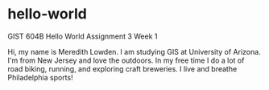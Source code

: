 # hello-world
GIST 604B Hello World Assignment 3 Week 1

Hi, my name is Meredith Lowden. I am studying GIS at University of Arizona. I'm from New Jersey and love the outdoors. In my free time I do a lot of road biking, running, and exploring craft breweries. I live and breathe Philadelphia sports!
